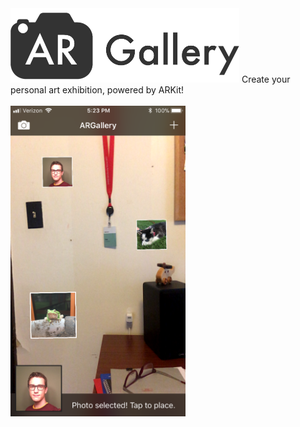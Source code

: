 <img src="https://github.com/kylejohnsonkj/ARGallery/raw/master/ARGallery.png" width="366" height="119"> 
Create your personal art exhibition, powered by ARKit!
<br><br>
<img src="https://github.com/kylejohnsonkj/ARGallery/raw/master/Preview.png" width="280" height="497">

